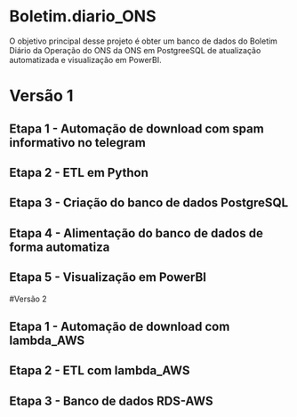# Boletim.diario_ONS


O objetivo principal desse projeto é obter um banco de dados do Boletim Diário da Operação do ONS da ONS em PostgreeSQL de atualização automatizada e visualização em PowerBI.


# Versão 1

## Etapa 1 - Automação de download com spam informativo no telegram

## Etapa 2 - ETL em Python

## Etapa 3 - Criação do banco de dados PostgreSQL

## Etapa 4 - Alimentação do banco de dados de forma automatiza

## Etapa 5 - Visualização em PowerBI 


#Versão 2

## Etapa 1 - Automação de download com lambda_AWS

## Etapa 2 - ETL com lambda_AWS

## Etapa 3 - Banco de dados RDS-AWS

